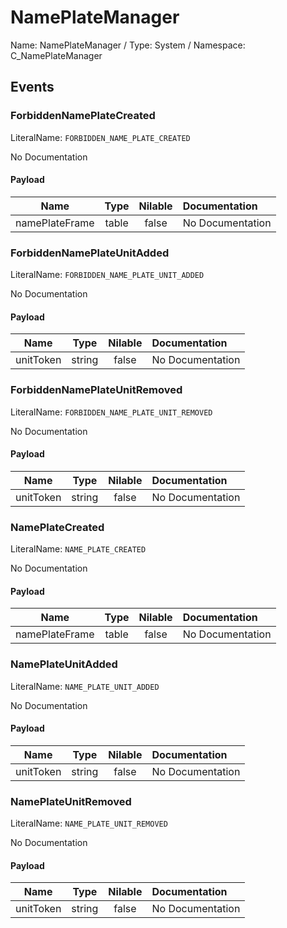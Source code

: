 # NamePlateManager

Name: NamePlateManager / Type: System / Namespace: C_NamePlateManager

## Events

### ForbiddenNamePlateCreated
LiteralName: `FORBIDDEN_NAME_PLATE_CREATED`

No Documentation

#### Payload
|Name|Type|Nilable|Documentation|
|:---:|:---:|:---:|:---|
|namePlateFrame|table|false|No Documentation|
### ForbiddenNamePlateUnitAdded
LiteralName: `FORBIDDEN_NAME_PLATE_UNIT_ADDED`

No Documentation

#### Payload
|Name|Type|Nilable|Documentation|
|:---:|:---:|:---:|:---|
|unitToken|string|false|No Documentation|
### ForbiddenNamePlateUnitRemoved
LiteralName: `FORBIDDEN_NAME_PLATE_UNIT_REMOVED`

No Documentation

#### Payload
|Name|Type|Nilable|Documentation|
|:---:|:---:|:---:|:---|
|unitToken|string|false|No Documentation|
### NamePlateCreated
LiteralName: `NAME_PLATE_CREATED`

No Documentation

#### Payload
|Name|Type|Nilable|Documentation|
|:---:|:---:|:---:|:---|
|namePlateFrame|table|false|No Documentation|
### NamePlateUnitAdded
LiteralName: `NAME_PLATE_UNIT_ADDED`

No Documentation

#### Payload
|Name|Type|Nilable|Documentation|
|:---:|:---:|:---:|:---|
|unitToken|string|false|No Documentation|
### NamePlateUnitRemoved
LiteralName: `NAME_PLATE_UNIT_REMOVED`

No Documentation

#### Payload
|Name|Type|Nilable|Documentation|
|:---:|:---:|:---:|:---|
|unitToken|string|false|No Documentation|